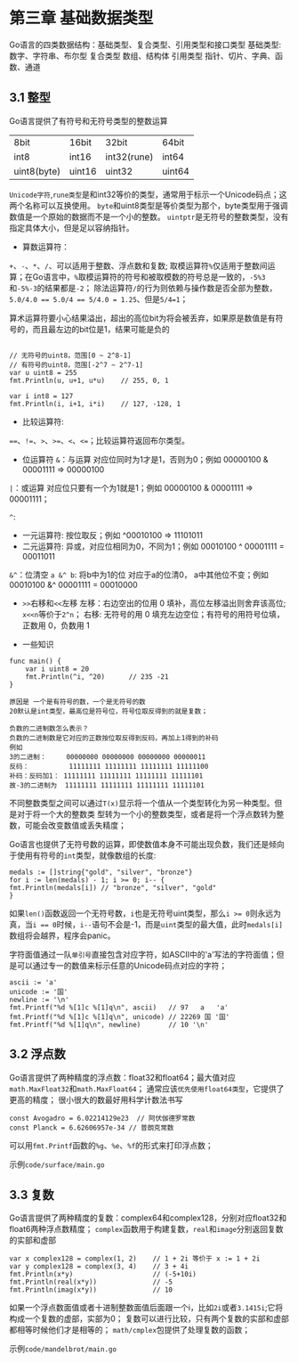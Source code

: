 # 第三章 基础数据类型

Go语言的四类数据结构：基础类型、复合类型、引用类型和接口类型
基础类型:
    数字、字符串、布尔型
复合类型
    数组、结构体
引用类型
    指针、切片、字典、函数、通道

## 3.1 整型

Go语言提供了有符号和无符号类型的整数运算

| | | | |
|-|-|-|-|
|8bit|16bit|32bit|64bit|
|int8|int16|int32(rune)|int64|
|uint8(byte)|uint16|uint32|uint64|

`Unicode字符`,`rune类型`是和int32等价的类型，通常用于标示一个Unicode码点；这两个名称可以互换使用。
`byte`和uint8类型是等价类型为那个，byte类型用于强调数值是一个原始的数据而不是一个小的整数。
`uintptr`是无符号的整数类型，没有指定具体大小，但是足以容纳指针。

* 算数运算符：

`+`、`-`、`*`、`/`、可以适用于整数、浮点数和复数;
取模运算符`%`仅适用于整数间运算；在Go语言中，`%`取模运算符的符号和被取模数的符号总是一致的，`-5%3`和`-5%-3`的结果都是`-2`；
除法运算符`/`的行为则依赖与操作数是否全部为整数，`5.0/4.0 == 5.0/4 == 5/4.0 = 1.25`、但是`5/4=1`；

算术运算符要小心结果溢出，超出的高位bit为将会被丢弃，如果原是数值是有符号的，而且最左边的bit位是1，结果可能是负的
```

// 无符号的uint8，范围[0 ~ 2^8-1]
// 有符号的uint8，范围[-2^7 ~ 2^7-1]
var u uint8 = 255
fmt.Println(u, u+1, u*u)    // 255, 0, 1

var i int8 = 127
fmt.Println(i, i+1, i*i)    // 127, -128, 1
```

* 比较运算符:

`==`、`!=`、`>`、`>=`、`<`、`<=`；比较运算符返回布尔类型。

* 位运算符
`&`：与运算
对应位同时为1才是1，否则为0；例如 00000100 & 00001111 => 00000100

`|`：或运算
对应位只要有一个为1就是1；例如 00000100 & 00001111 => 00001111；

`^`: 
* 一元运算符: 按位取反；例如 ^00010100 => 11101011
* 二元运算符: 异或，对应位相同为0，不同为1；例如 00010100 ^ 00001111 = 00011011

`&^`：位清空
`a &^ b`: 将b中为1的位 对应于a的位清0， a中其他位不变；例如 00010100 &^ 00001111 = 00010000

* `>>`右移和`<<`左移
左移：右边空出的位用 0 填补，高位左移溢出则舍弃该高位; `x<<n`等价于`2^n`；
右移: 无符号的用 0 填充左边空位；有符号的用符号位填，正数用 0，负数用 1

* 一些知识
```
func main() {
	var i uint8 = 20
	fmt.Println(^i, ^20)      // 235 -21
}

原因是 一个是有符号的数，一个是无符号的数
20默认是int类型，最高位是符号位，符号位取反得到的就是复数；

负数的二进制数怎么表示？
负数的二进制数是它对应的正数按位取反得到反码，再加上1得到的补码
例如
3的二进制：     00000000 00000000 00000000 00000011
反码：          11111111 11111111 11111111 11111100
补码：反码加1： 11111111 11111111 11111111 11111101
故-3的二进制为  11111111 11111111 11111111 11111101
```

不同整数类型之间可以通过`T(x)`显示将一个值从一个类型转化为另一种类型。但是对于将一个大的整数类
型转为一个小的整数类型，或者是将一个浮点数转为整数，可能会改变数值或丢失精度；

Go语言也提供了无符号数的运算，即使数值本身不可能出现负数，我们还是倾向于使用有符号的`int`类型，就像数组的长度:
```
medals := []string{"gold", "silver", "bronze"}
for i := len(medals) - 1; i >= 0; i-- {
fmt.Println(medals[i]) // "bronze", "silver", "gold"
}
```
如果`len()`函数返回一个无符号数，`i`也是无符号uint类型，那么`i >= 0`则永远为真，当`i == 0`时候，`i--`语句不会是-1，而是`uint`类型的最大值，此时`medals[i]`数组将会越界，程序会panic。

字符面值通过一队`单引号`直接包含对应字符，如ASCII中的'a'写法的字符面值；但是可以通过专一的数值来标示任意的Unicode码点对应的字符；
```
ascii := 'a'
unicode := '国'
newline := '\n'
fmt.Printf("%d %[1]c %[1]q\n", ascii)   // 97   a   'a'
fmt.Printf("%d %[1]c %[1]q\n", unicode) // 22269 国 '国'
fmt.Printf("%d %[1]q\n", newline)       // 10 '\n'
```

## 3.2 浮点数

Go语言提供了两种精度的浮点数：float32和float64；最大值对应`math.MaxFloat32`和`math.MaxFloat64`；
通常应该`优先使用float64类型`，它提供了更高的精度；
很小很大的数最好用科学计数法书写
```
const Avogadro = 6.02214129e23  // 阿伏伽德罗常数
const Planck = 6.62606957e-34 // 普朗克常数
```
可以用`fmt.Printf`函数的`%g`、`%e`、`%f`的形式来打印浮点数；

示例`code/surface/main.go`

## 3.3 复数

Go语言提供了两种精度的复数：complex64和complex128，分别对应float32和float6两种浮点数精度；
`complex`函数用于构建复数，`real`和`image`分别返回复数的实部和虚部
```
var x complex128 = complex(1, 2)    // 1 + 2i 等价于 x := 1 + 2i
var y complex128 = complex(3, 4)    // 3 + 4i
fmt.Println(x*y)                    // (-5+10i)
fmt.Println(real(x*y))              // -5
fmt.Println(imag(x*y))              // 10
```
如果一个浮点数面值或者十进制整数面值后面跟一个i，比如`2i`或者`3.1415i`;它将构成一个复数的虚部，实部为0；
复数可以进行比较，只有两个复数的实部和虚部都相等时候他们才是相等的；
`math/cmplex`包提供了处理复数的函数；

示例`code/mandelbrot/main.go`